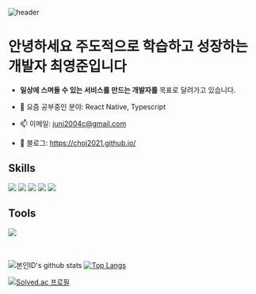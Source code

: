 ![header](https://capsule-render.vercel.app/api?type=waving&fontColor=000000&color=&height=200&section=header&text=Youngjun_Choi&fontSize=60)

# 안녕하세요 주도적으로 학습하고 성장하는 개발자 최영준입니다
- **일상에 스며들 수 있는 서비스를 만드는 개발자를** 목표로 달려가고 있습니다.

- 🌱 요즘 공부중인 분야: React Native, Typescript 
- 📫 이메일: <juni2004c@gmail.com> 
- 📔 블로그: https://choi2021.github.io/



## Skills
<div>
  <img src="https://img.shields.io/badge/JavaScript-F7DF1E?style=for-the-badge&logo=JavaScript&logoColor=white"/>
  <img src="https://img.shields.io/badge/TypeScript-007ACC?style=for-the-badge&logo=typescript&logoColor=white"/>
  <img src="https://img.shields.io/badge/React-61DAFB?style=for-the-badge&logo=React&logoColor=white"/>
  <img src="https://img.shields.io/badge/styled--components-DB7093?style=for-the-badge&logo=styled-components&logoColor=white"/>
  <img src="https://img.shields.io/badge/-React%20Query-FF4154?style=for-the-badge&logo=react%20query&logoColor=white"/>

  
</div>

## Tools

<div>
  <img src="https://img.shields.io/badge/firebase-%23039BE5.svg?style=for-the-badge&logo=firebase"/>
</div>

<br>
<br>

![본인ID's github stats](https://github-readme-stats.vercel.app/api?username=choi2021&show_icons=true)
[![Top Langs](https://github-readme-stats.vercel.app/api/top-langs/?username=choi2021&layout=compact)](https://github.com/anuraghazra/github-readme-stats)


[![Solved.ac
프로필](http://mazassumnida.wtf/api/v2/generate_badge?boj=juni2004c)](https://solved.ac/juni2004c)




